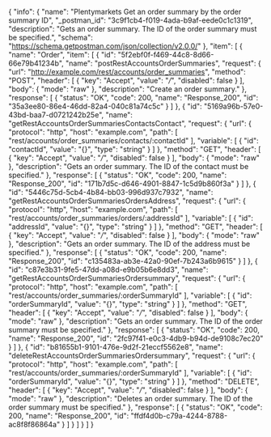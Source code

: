 {
  "info": {
    "name": "Plentymarkets Get an order summary by the order summary ID",
    "_postman_id": "3c9f1cb4-f019-4ada-b9af-eede0c1c1319",
    "description": "Gets an order summary. The ID of the order summary must be specified.",
    "schema": "https://schema.getpostman.com/json/collection/v2.0.0/"
  },
  "item": [
    {
      "name": "Order",
      "item": [
        {
          "id": "5f2ebf0f-f469-44c8-8d66-66e79b41234b",
          "name": "postRestAccountsOrderSummaries",
          "request": {
            "url": "http://example.com/rest/accounts/order_summaries",
            "method": "POST",
            "header": [
              {
                "key": "Accept",
                "value": "*/*",
                "disabled": false
              }
            ],
            "body": {
              "mode": "raw"
            },
            "description": "Create an order summary."
          },
          "response": [
            {
              "status": "OK",
              "code": 200,
              "name": "Response_200",
              "id": "35a3ee80-86e4-46dd-82a4-040c81a74c5c"
            }
          ]
        },
        {
          "id": "5169a96b-57e0-43bd-baa7-d0721242b25e",
          "name": "getRestAccountsOrderSummariesContactsContact",
          "request": {
            "url": {
              "protocol": "http",
              "host": "example.com",
              "path": [
                "rest/accounts/order_summaries/contacts/:contactId"
              ],
              "variable": [
                {
                  "id": "contactId",
                  "value": "{}",
                  "type": "string"
                }
              ]
            },
            "method": "GET",
            "header": [
              {
                "key": "Accept",
                "value": "*/*",
                "disabled": false
              }
            ],
            "body": {
              "mode": "raw"
            },
            "description": "Gets an order summary. The ID of the contact must be specified."
          },
          "response": [
            {
              "status": "OK",
              "code": 200,
              "name": "Response_200",
              "id": "171b7d5c-d646-4901-8847-1c5d9b860f3a"
            }
          ]
        },
        {
          "id": "5446c75d-5cb4-4b84-bb03-996d937c7932",
          "name": "getRestAccountsOrderSummariesOrdersAddress",
          "request": {
            "url": {
              "protocol": "http",
              "host": "example.com",
              "path": [
                "rest/accounts/order_summaries/orders/:addressId"
              ],
              "variable": [
                {
                  "id": "addressId",
                  "value": "{}",
                  "type": "string"
                }
              ]
            },
            "method": "GET",
            "header": [
              {
                "key": "Accept",
                "value": "*/*",
                "disabled": false
              }
            ],
            "body": {
              "mode": "raw"
            },
            "description": "Gets an order summary. The ID of the address must be specified."
          },
          "response": [
            {
              "status": "OK",
              "code": 200,
              "name": "Response_200",
              "id": "c135483a-ab3e-42a0-90ef-7b243a6b9615"
            }
          ]
        },
        {
          "id": "c87e3b31-9fe5-47dd-a08d-e9b05b6e8dd3",
          "name": "getRestAccountsOrderSummariesOrdersummary",
          "request": {
            "url": {
              "protocol": "http",
              "host": "example.com",
              "path": [
                "rest/accounts/order_summaries/:orderSummaryId"
              ],
              "variable": [
                {
                  "id": "orderSummaryId",
                  "value": "{}",
                  "type": "string"
                }
              ]
            },
            "method": "GET",
            "header": [
              {
                "key": "Accept",
                "value": "*/*",
                "disabled": false
              }
            ],
            "body": {
              "mode": "raw"
            },
            "description": "Gets an order summary. The ID of the order summary must be specified."
          },
          "response": [
            {
              "status": "OK",
              "code": 200,
              "name": "Response_200",
              "id": "2fc97f41-e0c3-4db9-b94d-de9108c7ec20"
            }
          ]
        },
        {
          "id": "b81655b1-9101-476e-9d2f-21eccf5562e8",
          "name": "deleteRestAccountsOrderSummariesOrdersummary",
          "request": {
            "url": {
              "protocol": "http",
              "host": "example.com",
              "path": [
                "rest/accounts/order_summaries/:orderSummaryId"
              ],
              "variable": [
                {
                  "id": "orderSummaryId",
                  "value": "{}",
                  "type": "string"
                }
              ]
            },
            "method": "DELETE",
            "header": [
              {
                "key": "Accept",
                "value": "*/*",
                "disabled": false
              }
            ],
            "body": {
              "mode": "raw"
            },
            "description": "Deletes an order summary. The ID of the order summary must be specified."
          },
          "response": [
            {
              "status": "OK",
              "code": 200,
              "name": "Response_200",
              "id": "ffdf4d0b-c79a-4244-8788-ac8f8f86864a"
            }
          ]
        }
      ]
    }
  ]
}
